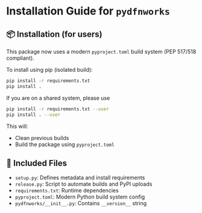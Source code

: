 # Installation Guide for `pydfnworks`

## 📦 Installation (for users)

This package now uses a modern `pyproject.toml` build system (PEP 517/518 compliant).

To install using pip (isolated build):

```bash
pip install -r requirements.txt 
pip install .
```

If you are on a shared system, please use 

```bash
pip install -r requirements.txt --user 
pip install . --user 
```


This will:
- Clean previous builds
- Build the package using `pyproject.toml`



## 📁 Included Files

- `setup.py`: Defines metadata and install requirements
- `release.py`: Script to automate builds and PyPI uploads
- `requirements.txt`: Runtime dependencies
- `pyproject.toml`: Modern Python build system config
- `pydfnworks/__init__.py`: Contains `__version__` string
